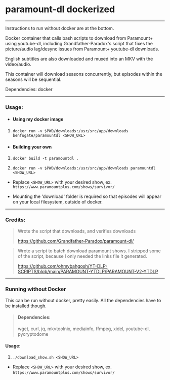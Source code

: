# paramount-dl dockerized

---

Instructions to run without docker are at the bottom.

Docker container that calls bash scripts to download from Paramount+ using youtube-dl,
including Grandfather-Paradox's script that fixes the picture/audio lag/desync
issues from Paramount+ youtube-dl downloads.

English subtitles are also downloaded and muxed into an MKV with the video/audio.

This container will download seasons concurrently, but episodes within the seasons will be sequential.

Dependencies: docker

---

### Usage:

- #### Using my docker image

1. `docker run -v $PWD/downloads:/usr/src/app/downloads benfugate/paramountdl <SHOW_URL>`

- #### Building your own

1. `docker build -t paramountdl .`

2. `docker run -v $PWD/downloads:/usr/src/app/downloads paramountdl <SHOW_URL>`

- Replace `<SHOW_URL>` with your desired show, ex. `https://www.paramountplus.com/shows/survivor/`

- Mounting the 'download' folder is required so that episodes will appear on your local filesystem, outside of docker.

---

### Credits:

> Wrote the script that downloads, and verifies downloads
>
> https://github.com/Grandfather-Paradox/paramount-dl/

> Wrote a script to batch download paramount shows. I stripped some of the script,
> because I only needed the links file it generated.
> 
> https://github.com/ohmybahgosh/YT-DLP-SCRIPTS/blob/main/PARAMOUNT-YTDLP/PARAMOUNT-V2-YTDLP

---

### Running without Docker

This can be run without docker, pretty easily. All the dependencies have to be installed though.

> #### Dependencies:
> 
> wget, curl, jq, mkvtoolnix, mediainfo, ffmpeg, xidel, youtube-dl, pycryptodome

#### Usage:
1. `./download_show.sh <SHOW_URL>`

- Replace `<SHOW_URL>` with your desired show, ex. `https://www.paramountplus.com/shows/survivor/`
